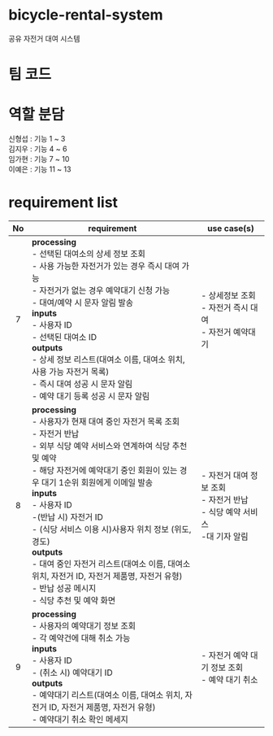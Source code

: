 # bicycle-rental-system

공유 자전거 대여 시스템

# 팀 코드

# 역할 분담

신형섭 : 기능 1 ~ 3<br>
김지우 : 기능 4 ~ 6<br>
임가현 : 기능 7 ~ 10<br>
이예은 : 기능 11 ~ 13

# requirement list

| No  | requirement                                                                                                                                                                                                                                                                                                                                                                                                                                                                                             | use case(s)                                                                     |
| :-: | ------------------------------------------------------------------------------------------------------------------------------------------------------------------------------------------------------------------------------------------------------------------------------------------------------------------------------------------------------------------------------------------------------------------------------------------------------------------------------------------------------- | ------------------------------------------------------------------------------- |
|  7  | **processing**<br>- 선택된 대여소의 상세 정보 조회 <br>- 사용 가능한 자전거가 있는 경우 즉시 대여 가능 <br>- 자전거가 없는 경우 예약대기 신청 가능 <br>- 대여/예약 시 문자 알림 발송<br>**inputs**<br>- 사용자 ID <br>- 선택된 대여소 ID<br>**outputs**<br>- 상세 정보 리스트(대여소 이름, 대여소 위치, 사용 가능 자전거 목록) <br>- 즉시 대여 성공 시 문자 알림 <br>- 예약 대기 등록 성공 시 문자 알림                                                                                                 | - 상세정보 조회<br>- 자전거 즉시 대여<br>- 자전거 예약대기                      |
|  8  | **processing**<br>- 사용자가 현재 대여 중인 자전거 목록 조회 <br>- 자전거 반납<br>- 외부 식당 예약 서비스와 연계하여 식당 추천 및 예약<br>- 해당 자전거에 예약대기 중인 회원이 있는 경우 대기 1순위 회원에게 이메일 발송<br>**inputs**<br>- 사용자 ID <br>-(반납 시) 자전거 ID <br>- (식당 서비스 이용 시)사용자 위치 정보 (위도, 경도)<br>**outputs**<br>- 대여 중인 자전거 리스트(대여소 이름, 대여소 위치, 자전거 ID, 자전거 제품명, 자전거 유형) <br>- 반납 성공 메시지<br>- 식당 추천 및 예약 화면 | - 자전거 대여 정보 조회<br>- 자전거 반납<br>- 식당 예약 서비스<br>-대 기자 알림 |
|  9  | **processing**<br>- 사용자의 예약대기 정보 조회 <br>- 각 예약건에 대해 취소 가능<br>**inputs**<br>- 사용자 ID <br>- (취소 시) 예약대기 ID<br>**outputs**<br>- 예약대기 리스트(대여소 이름, 대여소 위치, 자전거 ID, 자전거 제품명, 자전거 유형) <br>- 예약대기 취소 확인 메세지<br>                                                                                                                                                                                                                      | - 자전거 예약 대기 정보 조회<br>- 예약 대기 취소                                |
